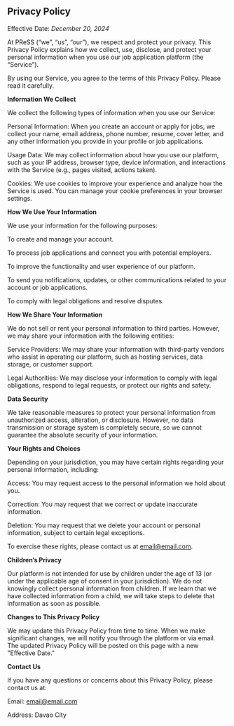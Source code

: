 ## Privacy Policy

Effective Date: *December 20, 2024*

At PReSS (“we”, “us”, “our”), we respect and protect your privacy. This Privacy Policy explains how we collect, use, disclose, and protect your personal information when you use our job application platform (the “Service”).

By using our Service, you agree to the terms of this Privacy Policy. Please read it carefully.

**Information We Collect**

We collect the following types of information when you use our Service:

Personal Information: When you create an account or apply for jobs, we collect your name, email address, phone number, resume, cover letter, and any other information you provide in your profile or job applications.

Usage Data: We may collect information about how you use our platform, such as your IP address, browser type, device information, and interactions with the Service (e.g., pages visited, actions taken).

Cookies: We use cookies to improve your experience and analyze how the Service is used. You can manage your cookie preferences in your browser settings.

**How We Use Your Information**

We use your information for the following purposes:

To create and manage your account.

To process job applications and connect you with potential employers.

To improve the functionality and user experience of our platform.

To send you notifications, updates, or other communications related to your account or job applications.

To comply with legal obligations and resolve disputes.

**How We Share Your Information**

We do not sell or rent your personal information to third parties. However, we may share your information with the following entities:

Service Providers: We may share your information with third-party vendors who assist in operating our platform, such as hosting services, data storage, or customer support.

Legal Authorities: We may disclose your information to comply with legal obligations, respond to legal requests, or protect our rights and safety.

**Data Security**

We take reasonable measures to protect your personal information from unauthorized access, alteration, or disclosure. However, no data transmission or storage system is completely secure, so we cannot guarantee the absolute security of your information.

**Your Rights and Choices**

Depending on your jurisdiction, you may have certain rights regarding your personal information, including:

Access: You may request access to the personal information we hold about you.

Correction: You may request that we correct or update inaccurate information.

Deletion: You may request that we delete your account or personal information, subject to certain legal exceptions.

To exercise these rights, please contact us at email@email.com.

**Children’s Privacy**

Our platform is not intended for use by children under the age of 13 (or under the applicable age of consent in your jurisdiction). We do not knowingly collect personal information from children. If we learn that we have collected information from a child, we will take steps to delete that information as soon as possible.

**Changes to This Privacy Policy**

We may update this Privacy Policy from time to time. When we make significant changes, we will notify you through the platform or via email. The updated Privacy Policy will be posted on this page with a new "Effective Date."

**Contact Us**

If you have any questions or concerns about this Privacy Policy, please contact us at:


Email: email@email.com

Address: Davao City
